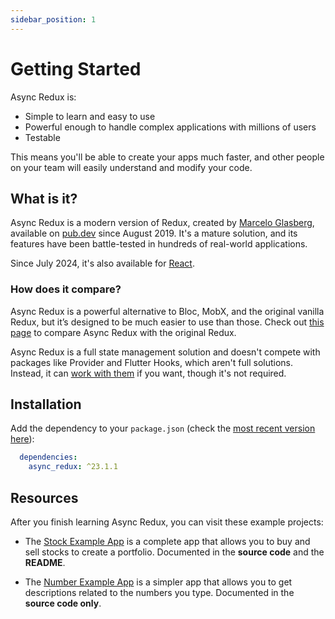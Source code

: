 ```yaml
---
sidebar_position: 1
---
```


# Getting Started

Async Redux is:

* Simple to learn and easy to use
* Powerful enough to handle complex applications with millions of users
* Testable

This means you'll be able to create your apps much faster,
and other people on your team will easily understand and modify your code.

## What is it?

Async Redux is a modern version of Redux, created
by [Marcelo Glasberg](https://github.com/marcglasberg), available
on [pub.dev](https://pub.dev/packages/async_redux) since August 2019.
It's a mature solution, and its features have been battle-tested in hundreds of real-world
applications.

Since July 2024, it's also available for [React](https://www.npmjs.com/package/async-redux-react).

### How does it compare?

Async Redux is a powerful alternative to Bloc, MobX, and the original vanilla Redux, but it’s
designed to be much easier to use than those. Check out [this page](./miscellaneous/comparisons) to
compare Async Redux with the original Redux.

Async Redux is a full state management solution and doesn't compete with packages like Provider and
Flutter Hooks, which aren't full solutions. Instead, it
can [work with them](./category/other-packages) if you want, though it's not required.

## Installation

Add the dependency to your `package.json` (check
the [most recent version here](https://pub.dev/packages/async_redux)):

```yaml
  dependencies:
    async_redux: ^23.1.1
```

## Resources

After you finish learning Async Redux, you can visit these example projects:

* The
  [Stock Example App](https://github.com/marcglasberg/SameAppDifferentTech/blob/main/MobileAppFlutterRedux/README.md)
  is a complete app that allows you to buy and sell stocks to create a portfolio.
  Documented in the **source code** and the **README**.

* The [Number Example App](https://github.com/marcglasberg/redux_app_example) is a simpler app
  that allows you to get descriptions related to the numbers you type.
  Documented in the **source code only**.

